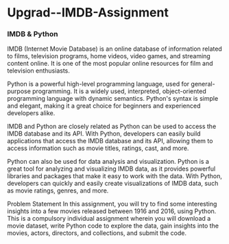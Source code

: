 # Upgrad--IMDB-Assignment

### IMDB & Python

IMDB (Internet Movie Database) is an online database of information related to films, television programs, home videos, video games, and streaming content online. It is one of the most popular online resources for film and television enthusiasts.

Python is a powerful high-level programming language, used for general-purpose programming. It is a widely used, interpreted, object-oriented programming language with dynamic semantics. Python's syntax is simple and elegant, making it a great choice for beginners and experienced developers alike.

IMDB and Python are closely related as Python can be used to access the IMDB database and its API. With Python, developers can easily build applications that access the IMDB database and its API, allowing them to access information such as movie titles, ratings, cast, and more.

Python can also be used for data analysis and visualization. Python is a great tool for analyzing and visualizing IMDB data, as it provides powerful libraries and packages that make it easy to work with the data. With Python, developers can quickly and easily create visualizations of IMDB data, such as movie ratings, genres, and more. 



Problem Statement
In this assignment, you will try to find some interesting insights into a few movies released between 1916 and 2016, using Python. 
This is a compulsory individual assignment wherein you will download a movie dataset, write Python code to explore the data, gain insights into the movies, actors, directors, and collections, and submit the code.

